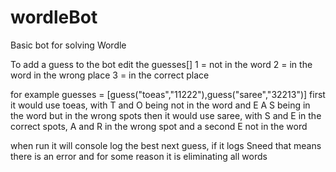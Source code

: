 # wordleBot
Basic bot for solving Wordle


To add a guess to the bot edit the guesses[]
1 = not in the word
2 = in the word in the wrong place 
3 = in the correct place 

for example 
guesses = [guess("toeas","11222"),guess("saree","32213")]
first it would use toeas, with T and O being not in the word and E A S being in the word but in the wrong spots 
then it would use saree, with S and E in the correct spots, A and R in the wrong spot and a second E not in the word

when run it will console log the best next guess, if it logs Sneed that means there is an error and for some reason it is eliminating all words
